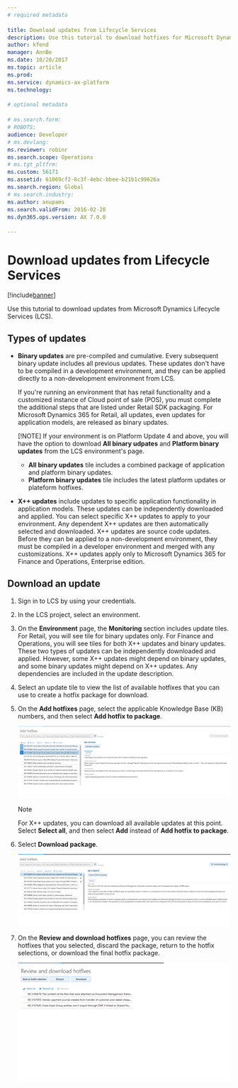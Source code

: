 ```yaml
---
# required metadata

title: Download updates from Lifecycle Services
description: Use this tutorial to download hotfixes for Microsoft Dynamics 365 for Finance and Operations, Enterprise edition, from Lifecycle Services (LCS).
author: kfend
manager: AnnBe
ms.date: 10/20/2017
ms.topic: article
ms.prod: 
ms.service: dynamics-ax-platform
ms.technology: 

# optional metadata

# ms.search.form: 
# ROBOTS: 
audience: Developer
# ms.devlang: 
ms.reviewer: robinr
ms.search.scope: Operations
# ms.tgt_pltfrm: 
ms.custom: 56171
ms.assetid: 61069cf2-6c3f-4ebc-bbee-b21b1c99626a
ms.search.region: Global
# ms.search.industry: 
ms.author: anupams
ms.search.validFrom: 2016-02-28
ms.dyn365.ops.version: AX 7.0.0

---
```


# Download updates from Lifecycle Services

[!include[banner](../includes/banner.md)]

Use this tutorial to download updates from Microsoft Dynamics Lifecycle Services (LCS).

## Types of updates

- **Binary updates** are pre-compiled and cumulative. Every subsequent binary update includes all previous updates. These updates don't have to be compiled in a development environment, and they can be applied directly to a non-development environment from LCS.
        
    If you're running an environment that has retail functionality and a customized instance of Cloud point of sale (POS), you must complete the additional steps that are listed under Retail SDK packaging. For Microsoft Dynamics 365 for Retail, all updates, even updates for application models, are released as binary updates.
    
    [!NOTE]
    If your environment is on Platform Update 4 and above, you will have the option to download **All binary udpates** and **Platform binary updates** from the LCS environment's page.  
    - **All binary updates** tile includes a combined package of application and platform binary updates.  
    - **Platform binary updates** tile includes the latest platform updates or plateform hotfixes. 
    

- **X++ updates** include updates to specific application functionality in application models. These updates can be independently downloaded and applied. You can select specific X++ updates to apply to your environment. Any dependent X++ updates are then automatically selected and downloaded. X++ updates are source code updates. Before they can be applied to a non-development environment, they must be compiled in a developer environment and merged with any customizations. X++ updates apply only to Microsoft Dynamics 365 for Finance and Operations, Enterprise edition.

## Download an update

1. Sign in to LCS by using your credentials.
2. In the LCS project, select an environment.
3. On the **Environment** page, the **Monitoring** section includes update tiles. For Retail, you will see tile for binary updates only. For Finance and Operations, you will see tiles for both X++ updates and binary updates. These two types of updates can be independently downloaded and applied. However, some X++ updates might depend on binary updates, and some binary updates might depend on X++ updates. Any dependencies are included in the update description.
4. Select an update tile to view the list of available hotfixes that you can use to create a hotfix package for download.
5. On the **Add hotfixes** page, select the applicable Knowledge Base (KB) numbers, and then select **Add hotfix to package**.

    [![Add a hotfix](./media/add-hotfixes.png)](./media/add-hotfixes.png)

    > [!NOTE]
    > For X++ updates, you can download all available updates at this point. Select **Select all**, and then select **Add** instead of **Add hotfix to package**.

6. Select **Download package**.

    [![Download the hotfix](./media/donwload-hotfix.png)](./media/donwload-hotfix.png)

7. On the **Review and download hotfixes** page, you can review the hotfixes that you selected, discard the package, return to the hotfix selections, or download the final hotfix package.

    [![Review and download hotfixes](./media/review-and-download-hotfixes.png)](./media/review-and-download-hotfixes.png)
